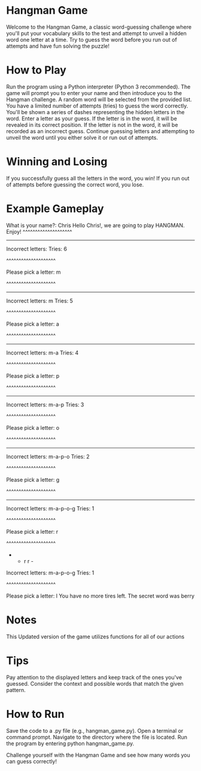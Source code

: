 # Hangman Game
Welcome to the Hangman Game, a classic word-guessing challenge where you'll put your vocabulary skills to the test and attempt to unveil a hidden word one letter at a time. Try to guess the word before you run out of attempts and have fun solving the puzzle!

# How to Play
Run the program using a Python interpreter (Python 3 recommended).
The game will prompt you to enter your name and then introduce you to the Hangman challenge.
A random word will be selected from the provided list.
You have a limited number of attempts (tries) to guess the word correctly.
You'll be shown a series of dashes representing the hidden letters in the word.
Enter a letter as your guess.
If the letter is in the word, it will be revealed in its correct position.
If the letter is not in the word, it will be recorded as an incorrect guess.
Continue guessing letters and attempting to unveil the word until you either solve it or run out of attempts.

# Winning and Losing
If you successfully guess all the letters in the word, you win!
If you run out of attempts before guessing the correct word, you lose.

# Example Gameplay
What is your name?: Chris
Hello Chris!, we are going to play HANGMAN. Enjoy!
^^^^^^^^^^^^^^^^^^^^

- - - - -


Incorrect letters: 
Tries: 6

^^^^^^^^^^^^^^^^^^^^

Please pick a letter: m

^^^^^^^^^^^^^^^^^^^^

- - - - -


Incorrect letters: m
Tries: 5

^^^^^^^^^^^^^^^^^^^^

Please pick a letter: a

^^^^^^^^^^^^^^^^^^^^

- - - - -


Incorrect letters: m-a
Tries: 4

^^^^^^^^^^^^^^^^^^^^

Please pick a letter: p

^^^^^^^^^^^^^^^^^^^^

- - - - -


Incorrect letters: m-a-p
Tries: 3

^^^^^^^^^^^^^^^^^^^^

Please pick a letter: o

^^^^^^^^^^^^^^^^^^^^

- - - - -


Incorrect letters: m-a-p-o
Tries: 2

^^^^^^^^^^^^^^^^^^^^

Please pick a letter: g

^^^^^^^^^^^^^^^^^^^^

- - - - -


Incorrect letters: m-a-p-o-g
Tries: 1

^^^^^^^^^^^^^^^^^^^^

Please pick a letter: r

^^^^^^^^^^^^^^^^^^^^

- - r r -


Incorrect letters: m-a-p-o-g
Tries: 1

^^^^^^^^^^^^^^^^^^^^

Please pick a letter: l
You have no more tires left.
The secret word was berry

# Notes
This Updated version of the game utilizes functions for all of our actions

# Tips
Pay attention to the displayed letters and keep track of the ones you've guessed.
Consider the context and possible words that match the given pattern.

# How to Run
Save the code to a .py file (e.g., hangman_game.py).
Open a terminal or command prompt.
Navigate to the directory where the file is located.
Run the program by entering python hangman_game.py.

Challenge yourself with the Hangman Game and see how many words you can guess correctly!
